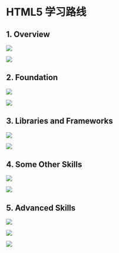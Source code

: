 # HTML5 学习路线

## 1. Overview

![](001.png)

![](002.png)

## 2. Foundation

![](003.png)

![](004.png)

## 3. Libraries and Frameworks

![](005.png)

![](006.png)

## 4. Some Other Skills

![](007.png)

![](008.png)

## 5. Advanced Skills

![](009.png)

![](010.png)

![](011.png)